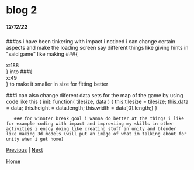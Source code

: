 # blog 2
##### 12/12/22

###as i have been tinkering with impact i noticed i can change certain aspects and make the loading screen say different things   like giving hints in "said game" like making
###{<div class="entityDefinition"><span class="key">x</span>:<span class="value">188</span></div>} into
 ###{<div class="entityDefinition"><span class="key">x</span>:<span class="value">49</span></div>} to make it smaller in size for fitting better


###i can also change diferent data sets for the map of the game by using code like this {
	init: function( tilesize, data ) {
		this.tilesize = tilesize;
		this.data = data;
		this.height = data.length;
		this.width = data[0].length;}
        }

       ### for winnter break goal i wanna do better at the things i like for example coding with impact and improviing my skills in other activities i enjoy doing like creating stuff in unity and blender  like making 3d models (will put an image of what im talking about for unity when i get home)

[Previous](entry01.md) | [Next](entry03.md)

[Home](../README.md)